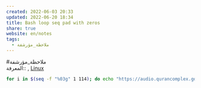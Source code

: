 ```yaml
---  
created: 2022-06-03 20:33  
updated: 2022-06-20 18:34  
title: Bash loop seq pad with zeros  
share: true  
website: en/notes  
tags:  
  - ملاحظة_مؤرشفة  
---  
```

  
  
#ملاحظة_مؤرشفة  
المعرفة:: [](Bash), [Linux](Linux)  
  
```bash  
for i in $(seq -f "%03g" 1 114); do echo "https://audio.qurancomplex.gov.sa/site/library/quran/ayub/$i.mp3"; done  
```  
